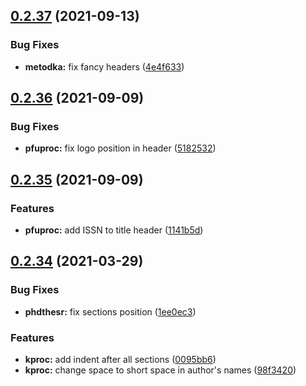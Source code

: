 ## [0.2.37](https://github.com/yamadharma/kermit/compare/v0.2.36...v0.2.37) (2021-09-13)


### Bug Fixes

* **metodka:** fix fancy headers ([4e4f633](https://github.com/yamadharma/kermit/commit/4e4f633fd876ecad626534b3cf03adef8a4d4feb))



## [0.2.36](https://github.com/yamadharma/kermit/compare/v0.2.35...v0.2.36) (2021-09-09)


### Bug Fixes

* **pfuproc:** fix logo position in header ([5182532](https://github.com/yamadharma/kermit/commit/51825325e312046e8ab52cb5f1a697145601d08b))



## [0.2.35](https://github.com/yamadharma/kermit/compare/v0.2.34...v0.2.35) (2021-09-09)


### Features

* **pfuproc:** add ISSN to title header ([1141b5d](https://github.com/yamadharma/kermit/commit/1141b5db414cb17b8dceb16bb0fd81c5bb557d4a))



## [0.2.34](https://github.com/yamadharma/kermit/compare/v0.2.33...v0.2.34) (2021-03-29)


### Bug Fixes

* **phdthesr:** fix sections position ([1ee0ec3](https://github.com/yamadharma/kermit/commit/1ee0ec3628b9929a80fcdbb944f4e861def2b048))


### Features

* **kproc:** add indent after all sections ([0095bb6](https://github.com/yamadharma/kermit/commit/0095bb66dfd2cef245359f34283d059f6e895580))
* **kproc:** change space to short space in author's names ([98f3420](https://github.com/yamadharma/kermit/commit/98f3420d9bd0c08d00631812b7a30c6642502348))





